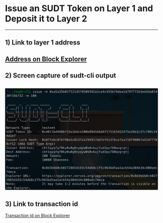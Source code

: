 # Issue an SUDT Token on Layer 1 and Deposit it to Layer 2
---
## 1) Link to layer 1 address
[Address on Block Explorer](https://explorer.nervos.org/aggron/address/ckt1qyqfgf0ky0u0g8nyqyw0s0vkujfud3py760qvgrgtj)
---
## 2) Screen capture of sudt-cli output
![](./sudt-cli.png)
---
## 3) Link to transaction id
[Transaction Id on Block Explorer](https://explorer.nervos.org/aggron/transaction/0x8d3b660cb0272865d193c54db8c1f5c963bd5aa1acb54a304b34c800adc74eca)

